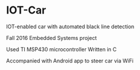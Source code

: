 # IOT-Car
IOT-enabled car with automated black line detection

Fall 2016 Embedded Systems project

Used TI MSP430 microcontroller
Written in C

Accompanied with Android app to steer car via WiFi
